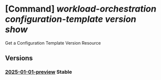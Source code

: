 # [Command] _workload-orchestration configuration-template version show_

Get a Configuration Template Version Resource

## Versions

### [2025-01-01-preview](/Resources/mgmt-plane/L3N1YnNjcmlwdGlvbnMve30vcmVzb3VyY2Vncm91cHMve30vcHJvdmlkZXJzL21pY3Jvc29mdC5lZGdlL2NvbmZpZ3VyYXRpb250ZW1wbGF0ZXMve30vdmVyc2lvbnMve30=/2025-01-01-preview.xml) **Stable**

<!-- mgmt-plane /subscriptions/{}/resourcegroups/{}/providers/microsoft.edge/configurationtemplates/{}/versions/{} 2025-01-01-preview -->
